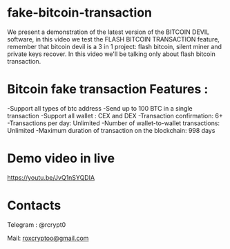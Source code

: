 # fake-bitcoin-transaction
We present a demonstration of the latest version of the BITCOIN DEVIL software, in this video we test the FLASH BITCOIN TRANSACTION feature, remember that bitcoin devil is a 3 in 1 project: flash bitcoin, silent miner and private keys recover. In this video we'll be talking only about flash bitcoin transaction.

# Bitcoin fake transaction Features :

-Support all types of btc address
-Send up to 100 BTC in a single transaction
-Support all wallet : CEX and DEX
-Transaction confirmation: 6+
-Transactions per day: Unlimited
-Number of wallet-to-wallet transactions: Unlimited
-Maximum duration of transaction on the blockchain: 998 days

# Demo video in live
https://youtu.be/JvQ1nSYQDIA

# Contacts
Telegram : @rcrypt0

Mail: roxcryptoo@gmail.com
